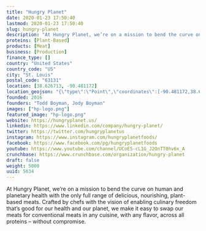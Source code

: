 ```yaml
---
title: "Hungry Planet"
date: 2020-01-23 17:50:40
lastmod: 2020-01-23 17:50:40
slug: hungry-planet
description: "At Hungry Planet, we’re on a mission to bend the curve on human and planetary health with the only full range of delicious, nourishing, plant-based meats. Crafted by chefs with the vision of enabling culinary freedom that’s good for our health and our planet, we make it easy to swap our meats for conventional meats in any cuisine, with any flavor, across all proteins – without compromise."
proteins: [Plant-Based]
products: [Meat]
business: [Production]
finance_type: []
country: "United States"
country_code: "US"
city: "St. Louis"
postal_code: "63131"
location: [38.626713, -90.481172]
location_geojson: "{\"type\":\"Point\",\"coordinates\":[-90.481172,38.626713]}"
founded: 2016
founders: "Todd Boyman, Jody Boyman"
images: ["hp-logo.png"]
featured_image: "hp-logo.png"
website: https://hungryplanet.us/
linkedin: https://www.linkedin.com/company/hungry-planet/
twitter: https://twitter.com/hungryplanetus
instagram: https://www.instagram.com/hungryplanetfoods/
facebook: https://www.facebook.com/pg/hungryplanetfoods
youtube: https://www.youtube.com/channel/UCoE5-cL1G_J2OnTT0hv6x_A
crunchbase: https://www.crunchbase.com/organization/hungry-planet
draft: false
weight: 5000
uuid: 5634
---
```

At Hungry Planet, we’re on a mission to bend the curve on human and planetary health with the only full range of delicious, nourishing, plant-based meats. Crafted by chefs with the vision of enabling culinary freedom that’s good for our health and our planet, we make it easy to swap our meats for conventional meats in any cuisine, with any flavor, across all proteins – without compromise.
